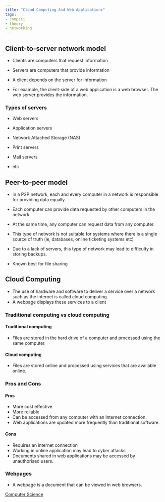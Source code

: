 ```yaml
---
title: "Cloud Computing And Web Applications"
tags:
- compsci
- theory
- networking
---
```


## Client-to-server network model

- Clients are computers that request information
- Servers are computers that provide information
- A client depends on the server for information

- For example, the client-side of a web application is a web browser. The web server provides the information.

### Types of servers

- Web servers
- Application servers
- Network Attached Storage (NAS)
- Print servers
- Mail servers

- etc

## Peer-to-peer model

- In a P2P network, each and every computer in a network is responsible for providing data equally.
- Each computer can provide data requested by other computers in the network.
- At the same time, any computer can request data from any computer.

- This type of network is not suitable for systems where there is a single source of truth (ie, databases, online ticketing systems etc)
- Due to a lack of servers, this type of network may lead to difficulty in storing backups.
- Known best for file sharing

## Cloud Computing

- The use of hardware and software to deliver a service over a network such as the internet is called cloud computing. 
- A webpage displays these services to a client

### Traditional computing vs cloud computing

#### Traditional computing

- Files are stored in the hard drive of a computer and processed using the same computer.

#### Cloud computing

- Files are stored online and processed using services that are available online.

### Pros and Cons

#### Pros

- More cost effective
- More reliable
- Can be accessed from any computer with an Internet connection. 
- Web applications are updated more frequently than traditional software.

#### Cons

- Requires an internet connection
- Working in online application may lead to cyber attacks
- Documents shared in web applications may be accessed by unauthorised users.

### Webpages

- A webpage is a document that can be viewed in web browsers.




[Computer Science](/ComputerScience)